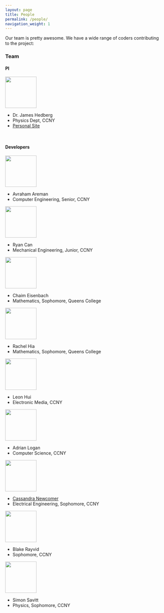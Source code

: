 ```yaml
---
layout: page
title: People
permalink: /people/
navigation_weight: 1
---
```


Our team is pretty awesome. We have a wide range of coders contributing to the project:

### Team


#### PI

<div class="team-member">
<img src="../img/jh.jpg" width="100">
<ul>
<li>Dr. James Hedberg</li>
<li>Physics Dept, CCNY</li>
<li><a href="http://www.jameshedberg.com">Personal Site</a></li>
</ul>
</div>

<br style="clear:both;"/>

#### Developers

<div class="team-member">
<img src="../img/aa.jpg" width="100">
<ul>
<li>Avraham Areman</li>
<li>Computer Engineering, Senior, CCNY</li>
</ul>
</div>

<div class="team-member">
<img src="../img/rc.jpg" width="100">
<ul>
<li>Ryan Can</li>
<li>Mechanical Engineering, Junior, CCNY</li>
</ul>
</div>

<div class="team-member">
<img src="../img/ce.jpg" width="100">
<ul>
<li>Chaim Eisenbach</li>
<li>Mathematics, Sophomore, Queens College</li>
</ul>
</div>

<div class="team-member">
<img src="../img/rh.jpg" width="100">
<ul>
<li>Rachel Hia</li>
<li>Mathematics, Sophomore, Queens College</li>
</ul>
</div>

<div class="team-member">
<img src="../img/nopic.jpg" width="100">
<ul>
<li>Leon Hui</li>
<li>Electronic Media, CCNY</li>
</ul>
</div>

<div class="team-member">
<img src="../img/nopic.jpg" width="100">
<ul>
<li>Adrian Logan</li>
<li>Computer Science, CCNY</li>
</ul>
</div>

<div class="team-member">
<img src="../img/cn.jpg" width="100">
<ul>
<li><a href="http://engineerwithoutfear.com/">Cassandra Newcomer</a></li>
<li>Electrical Engineering, Sophomore, CCNY</li>

</ul>
</div>

<div class="team-member">
<img src="../img/nopic.jpg" width="100">
<ul>
<li>Blake Rayvid</li>
<li>Sophomore, CCNY</li>
</ul>
</div>

<div class="team-member">
<img src="../img/nopic.jpg" width="100">
<ul>
<li>Simon Savitt</li>
<li>Physics, Sophomore, CCNY</li>
</ul>
</div>
